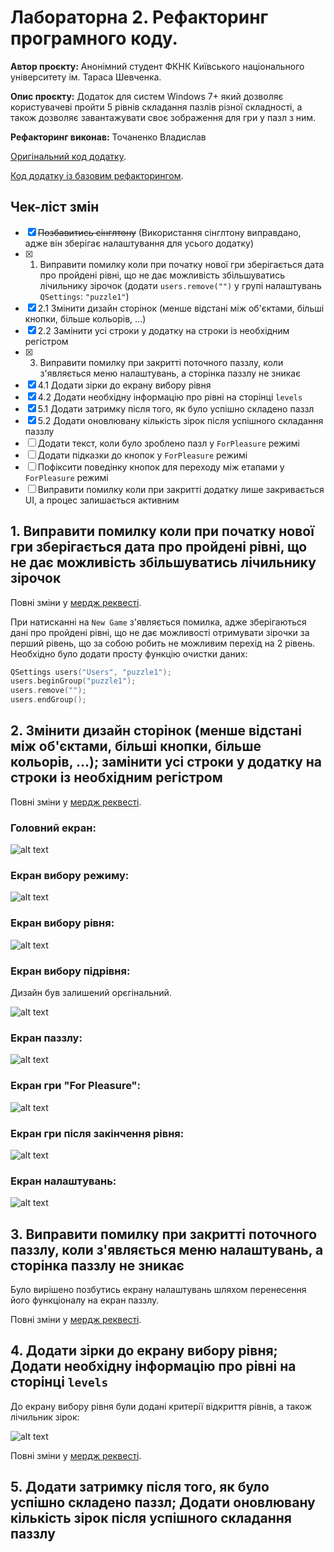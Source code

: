 # Лабораторна 2. Рефакторинг програмного коду.

**Автор проєкту:** Анонімний студент ФКНК Київського національного університету ім. Тараса Шевченка.

**Опис проєкту:** Додаток для систем Windows 7+ який дозволяє користувачеві пройти 5 рівнів складання пазлів різної складності, а також дозволяє завантажувати своє зображення для гри у пазл з ним.

**Рефакторинг виконав:** Точаненко Владислав

[Оригінальний код додатку](https://github.com/knu-5-tochanenko/SoftwareReengineering/tree/master/Lab_1/Original).

[Код додатку із базовим рефакторингом](https://github.com/knu-5-tochanenko/SoftwareReengineering/tree/master/Lab_1/Refactored).

## Чек-ліст змін

* [x] ~~Позбавитись сінглтону~~ (Використання сінглтону виправдано, адже він зберігає налаштування для усього додатку)
* [x] 1. Виправити помилку коли при початку нової гри зберігається дата про пройдені рівні, що не дає можливість збільшуватись лічильнику зірочок (додати `users.remove("")` у групі налаштувань `QSettings`: `"puzzle1"`)
* [x] 2.1 Змінити дизайн сторінок (менше відстані між об'єктами, більші кнопки, більше кольорів, ...)
* [x] 2.2 Замінити усі строки у додатку на строки із необхідним регістром
* [x] 3. Виправити помилку при закритті поточного паззлу, коли з'являється меню налаштувань, а сторінка паззлу не зникає
* [x] 4.1 Додати зірки до екрану вибору рівня
* [x] 4.2 Додати необхідну інформацію про рівні на сторінці `levels`
* [x] 5.1 Додати затримку після того, як було успішно складено паззл
* [x] 5.2 Додати оновлювану кількість зірок після успішного складання паззлу
* [ ] Додати текст, коли було зроблено пазл у `ForPleasure` режимі
* [ ] Додати підказки до кнопок у `ForPleasure` режимі
* [ ] Пофіксити поведінку кнопок для переходу між етапами у `ForPleasure` режимі
* [ ] Виправити помилку коли при закритті додатку лише закривається UI, а процес залишається активним

## 1. Виправити помилку коли при початку нової гри зберігається дата про пройдені рівні, що не дає можливість збільшуватись лічильнику зірочок

Повні зміни у [мердж реквесті](https://github.com/knu-5-tochanenko/SoftwareReengineering/pull/6/files).

При натисканні на `New Game` з'являється помилка, адже зберігаються дані про пройдені рівні, що не дає можливості отримувати зірочки за перший рівень, що за собою робить не можливим перехід на 2 рівень. Необхідно було додати просту функцію очистки даних:

```cpp
QSettings users("Users", "puzzle1");
users.beginGroup("puzzle1");
users.remove("");
users.endGroup();
```

## 2. Змінити дизайн сторінок (менше відстані між об'єктами, більші кнопки, більше кольорів, ...); замінити усі строки у додатку на строки із необхідним регістром

Повні зміни у [мердж реквесті](https://github.com/knu-5-tochanenko/SoftwareReengineering/pull/7/files).

### **Головний екран:**

![alt text](./images/1.png)

### **Екран вибору режиму:**

![alt text](./images/2.png)

### **Екран вибору рівня:**

![alt text](./images/3.png)

### **Екран вибору підрівня:**

Дизайн був залишений орєгінальний.

![alt text](./images/4.png)

### **Екран паззлу:**

![alt text](./images/5.png)

### **Екран гри "For Pleasure":**

![alt text](./images/6.png)

### **Екран гри після закінчення рівня:**

![alt text](./images/7.png)

### **Екран налаштувань:**

![alt text](./images/8.png)

## 3. Виправити помилку при закритті поточного паззлу, коли з'являється меню налаштувань, а сторінка паззлу не зникає

Було вирішено позбутись екрану налаштувань шляхом перенесення його функціоналу на екран паззлу.

Повні зміни у [мердж реквесті](https://github.com/knu-5-tochanenko/SoftwareReengineering/pull/8/files).

## 4. Додати зірки до екрану вибору рівня; Додати необхідну інформацію про рівні на сторінці `levels`

До екрану вибору рівня були додані критерії відкриття рівнів, а також лічильник зірок:

![alt text](./images/9.png)

Повні зміни у [мердж реквесті](https://github.com/knu-5-tochanenko/SoftwareReengineering/pull/9/files).

## 5. Додати затримку після того, як було успішно складено паззл; Додати оновлювану кількість зірок після успішного складання паззлу